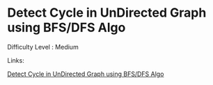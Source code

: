 # Detect Cycle in UnDirected Graph using BFS/DFS Algo

Difficulty Level : Medium

Links:

[Detect Cycle in UnDirected Graph using BFS/DFS Algo](https://www.geeksforgeeks.org/problems/detect-cycle-in-an-undirected-graph/1)